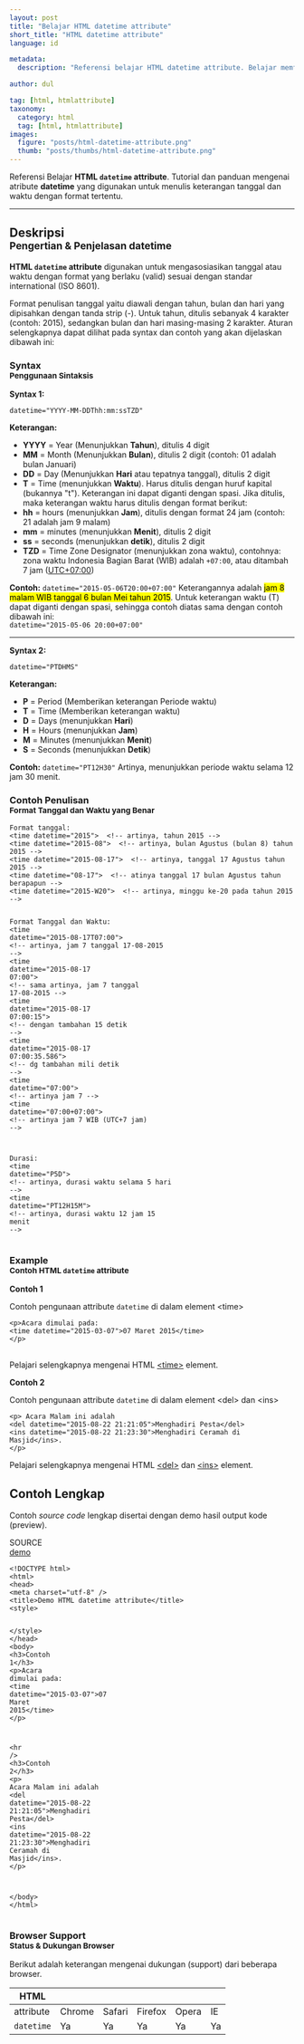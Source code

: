 ```yaml
---
layout: post
title: "Belajar HTML datetime attribute"
short_title: "HTML datetime attribute"
language: id

metadata:
  description: "Referensi belajar HTML datetime attribute. Belajar memformat waktu dalam HTML yang digunakan untuk memberi keterangan tanggal dan waktu mengggunakan atribut datetime"

author: dul

tag: [html, htmlattribute]
taxonomy:
  category: html
  tag: [html, htmlattribute]
images:
  figure: "posts/html-datetime-attribute.png"
  thumb: "posts/thumbs/html-datetime-attribute.png"
---
```

<p class="lead text-muted">
    Referensi Belajar <strong>HTML <code>datetime</code> attribute</strong>. Tutorial dan panduan mengenai atribute <strong>datetime</strong> yang digunakan untuk menulis keterangan tanggal dan waktu dengan format tertentu.
</p>

<hr>
<h2 class="title-sub bd-primary bd-left bd-left-only">Deskripsi <br>
    <small>Pengertian &amp; Penjelasan <span class="highlight">datetime</span></small>
</h2>
<p>
  <strong>HTML <code>datetime</code> attribute</strong> digunakan untuk mengasosiasikan tanggal atau waktu dengan format yang berlaku (valid) sesuai dengan standar international (ISO 8601).
</p>
<p>Format penulisan tanggal yaitu diawali dengan tahun, bulan dan hari yang dipisahkan dengan tanda strip (-). Untuk tahun, ditulis sebanyak 4 karakter (contoh: 2015), sedangkan bulan dan hari masing-masing 2 karakter. Aturan selengkapnya dapat dilihat pada syntax dan contoh yang akan dijelaskan dibawah ini:</p>

<!-- Syntax  -->
<section id="syntax">
    <h3 class="title-sub bd-danger bd-left bd-left-only">Syntax <br>
    <small>Penggunaan Sintaksis</small>
    </h3>
  <div class="dul-callout dul-callout-warning">
  <p><strong>Syntax 1:</strong></p>
<div class="icode itheme syntax">
<pre class="prettyprint highlight language-markup"><code data-language="html" class="html  language-markup">datetime="YYYY-MM-DDThh:mm:ssTZD"</code>
</pre>
</div>
<p><strong>Keterangan:</strong></p>
<ul>
<li><strong>YYYY</strong> = Year (Menunjukkan <strong>Tahun</strong>), ditulis 4 digit</li>
<li><strong>MM</strong> = Month (Menunjukkan <strong>Bulan</strong>), ditulis 2 digit (contoh: 01 adalah bulan Januari)</li>
<li><strong>DD</strong> = Day (Menunjukkan <strong>Hari</strong> atau tepatnya tanggal), ditulis 2 digit</li>
<li><strong>T</strong> = Time (menunjukkan <strong>Waktu</strong>). Harus ditulis dengan huruf kapital (bukannya "t"). Keterangan ini dapat diganti dengan spasi. Jika ditulis, maka keterangan waktu harus ditulis dengan format berikut: </li>
<li><strong>hh</strong> = hours (menunjukkan <strong>Jam</strong>), ditulis dengan format 24 jam (contoh: 21 adalah jam 9 malam)</li>
<li><strong>mm</strong> = minutes (menunjukkan <strong>Menit</strong>), ditulis 2 digit</li>
<li><strong>ss</strong> = seconds (menunjukkan <strong>detik</strong>), ditulis 2 digit</li>
<li><strong>TZD</strong> = Time Zone Designator (menunjukkan zona waktu), contohnya: zona waktu Indonesia Bagian Barat (WIB) adalah <code>+07:00</code>, atau ditambah 7 jam (<a href="https://id.wikipedia.org/wiki/UTC%2B07:00" target="_blank" rel="nofollow">UTC+07:00</a>)</li>

</ul>
<p><strong>Contoh:</strong>
<code class="block inline language-markup">datetime="2015-05-06T20:00+07:00"</code>
Keterangannya adalah <mark>jam 8 malam WIB tanggal 6 bulan Mei tahun 2015</mark>.
Untuk keterangan waktu (T) dapat diganti dengan spasi, sehingga contoh diatas sama dengan contoh dibawah ini:<br>
<code class="block inline language-markup">datetime="2015-05-06 20:00+07:00"</code>
</p>
<hr>
<p><strong>Syntax 2:</strong></p>
<div class="icode itheme syntax">
<pre class="prettyprint highlight language-markup"><code data-language="html" class="html  language-markup">datetime="PTDHMS"</code>
</pre>
</div>
<p><strong>Keterangan:</strong></p>
<ul>
<li><strong>P</strong> = Period (Memberikan keterangan Periode waktu)</li>
<li><strong>T</strong> = Time (Memberikan keterangan waktu)</li>
<li><strong>D</strong> = Days (menunjukkan <strong>Hari</strong>)</li>
<li><strong>H</strong> = Hours (menunjukkan <strong>Jam</strong>)</li>
<li><strong>M</strong> = Minutes (menunjukkan <strong>Menit</strong>)</li>
<li><strong>S</strong> = Seconds (menunjukkan <strong>Detik</strong>)</li>
</ul>
<p><strong>Contoh:</strong>
<code class="block inline language-markup">datetime="PT12H30"</code>
Artinya, menunjukkan periode waktu selama 12 jam 30 menit.
</p>
</div>
</section>

<section class="benar">
    <h3 class="title-sub bd-danger bd-left bd-left-only">Contoh Penulisan <br>
      <small>Format Tanggal dan Waktu yang Benar</small>
    </h3>
<pre class="line-numbers prettyprint highlight language-markup"><code data-language="html" class="html inline language-markup">Format tanggal:
<span class="token tag"><span class="token tag"><span class="token punctuation">&lt;</span>time</span> <span class="token attr-name">datetime</span><span class="token attr-value"><span class="token punctuation">=</span><span class="token punctuation">"</span>2015<span class="token punctuation">"</span></span><span class="token punctuation">&gt;</span></span>  <span class="token comment" >&lt;!-- artinya, tahun 2015 --&gt;</span>
<span class="token tag"><span class="token tag"><span class="token punctuation">&lt;</span>time</span> <span class="token attr-name">datetime</span><span class="token attr-value"><span class="token punctuation">=</span><span class="token punctuation">"</span>2015-08<span class="token punctuation">"</span></span><span class="token punctuation">&gt;</span></span>  <span class="token comment" >&lt;!-- artinya, bulan Agustus (bulan 8) tahun 2015 --&gt;</span>
<span class="token tag"><span class="token tag"><span class="token punctuation">&lt;</span>time</span> <span class="token attr-name">datetime</span><span class="token attr-value"><span class="token punctuation">=</span><span class="token punctuation">"</span>2015-08-17<span class="token punctuation">"</span></span><span class="token punctuation">&gt;</span></span>  <span class="token comment" >&lt;!-- artinya, tanggal 17 Agustus tahun 2015 --&gt;</span>
<span class="token tag"><span class="token tag"><span class="token punctuation">&lt;</span>time</span> <span class="token attr-name">datetime</span><span class="token attr-value"><span class="token punctuation">=</span><span class="token punctuation">"</span>08-17<span class="token punctuation">"</span></span><span class="token punctuation">&gt;</span></span>  <span class="token comment" >&lt;!-- atinya tanggal 17 bulan Agustus tahun berapapun --&gt;</span>
<span class="token tag"><span class="token tag"><span class="token punctuation">&lt;</span>time</span> <span class="token attr-name">datetime</span><span class="token attr-value"><span class="token punctuation">=</span><span class="token punctuation">"</span>2015-W20<span class="token punctuation">"</span></span><span class="token punctuation">&gt;</span></span>  <span class="token comment" >&lt;!-- artinya, minggu ke-20 pada tahun 2015 --&gt;</span>

Format Tanggal dan Waktu:
<span class="token tag"><span class="token tag"><span class="token punctuation">&lt;</span>time</span> <span class="token attr-name">datetime</span><span class="token attr-value"><span class="token punctuation">=</span><span class="token punctuation">"</span>2015-08-17T07:00<span class="token punctuation">"</span></span><span class="token punctuation">&gt;</span></span>  <span class="token comment" >&lt;!-- artinya, jam 7 tanggal 17-08-2015 --&gt;</span>
<span class="token tag"><span class="token tag"><span class="token punctuation">&lt;</span>time</span> <span class="token attr-name">datetime</span><span class="token attr-value"><span class="token punctuation">=</span><span class="token punctuation">"</span>2015-08-17 07:00<span class="token punctuation">"</span></span><span class="token punctuation">&gt;</span></span>  <span class="token comment" >&lt;!-- sama artinya, jam 7 tanggal 17-08-2015 --&gt;</span>
<span class="token tag"><span class="token tag"><span class="token punctuation">&lt;</span>time</span> <span class="token attr-name">datetime</span><span class="token attr-value"><span class="token punctuation">=</span><span class="token punctuation">"</span>2015-08-17 07:00:15<span class="token punctuation">"</span></span><span class="token punctuation">&gt;</span></span>  <span class="token comment" >&lt;!-- dengan tambahan 15 detik --&gt;</span>
<span class="token tag"><span class="token tag"><span class="token punctuation">&lt;</span>time</span> <span class="token attr-name">datetime</span><span class="token attr-value"><span class="token punctuation">=</span><span class="token punctuation">"</span>2015-08-17 07:00:35.586<span class="token punctuation">"</span></span><span class="token punctuation">&gt;</span></span>  <span class="token comment" >&lt;!-- dg tambahan mili detik --&gt;</span>
<span class="token tag"><span class="token tag"><span class="token punctuation">&lt;</span>time</span> <span class="token attr-name">datetime</span><span class="token attr-value"><span class="token punctuation">=</span><span class="token punctuation">"</span>07:00<span class="token punctuation">"</span></span><span class="token punctuation">&gt;</span></span>  <span class="token comment" >&lt;!-- artinya jam 7 --&gt;</span>
<span class="token tag"><span class="token tag"><span class="token punctuation">&lt;</span>time</span> <span class="token attr-name">datetime</span><span class="token attr-value"><span class="token punctuation">=</span><span class="token punctuation">"</span>07:00+07:00<span class="token punctuation">"</span></span><span class="token punctuation">&gt;</span></span>  <span class="token comment" >&lt;!-- artinya jam 7 WIB (UTC+7 jam)  --&gt;</span>

Durasi:
<span class="token tag"><span class="token tag"><span class="token punctuation">&lt;</span>time</span> <span class="token attr-name">datetime</span><span class="token attr-value"><span class="token punctuation">=</span><span class="token punctuation">"</span>P5D<span class="token punctuation">"</span></span><span class="token punctuation">&gt;</span></span>  <span class="token comment" >&lt;!-- artinya, durasi waktu selama 5 hari --&gt;</span>
<span class="token tag"><span class="token tag"><span class="token punctuation">&lt;</span>time</span> <span class="token attr-name">datetime</span><span class="token attr-value"><span class="token punctuation">=</span><span class="token punctuation">"</span>PT12H15M<span class="token punctuation">"</span></span><span class="token punctuation">&gt;</span></span>  <span class="token comment" >&lt;!-- artinya, durasi waktu 12 jam 15 menit --&gt;</span><span aria-hidden="true" class="line-numbers-rows"><span></span><span></span><span></span><span></span><span></span><span></span><span></span><span></span><span></span><span></span><span></span><span></span><span></span><span></span><span></span><span></span><span></span><span></span></span></code>
</pre>
</section>

<!-- Example -->
<section id="example">
  <h3 class="title-sub bd-danger bd-left bd-left-only">Example<br>
    <small>Contoh HTML <code>datetime</code> attribute</small>
  </h3>
  <div class="dul-block">
  <p><strong>Contoh 1</strong></p>
  <p>Contoh pengunaan attribute <code>datetime</code> di dalam element &lt;time&gt;</p>
<!-- HTML Code Example -->
<div class="icode itheme html">
<pre class="line-numbers prettyprint highlight language-markup" data-line="2"><code data-language="html" class="html  language-markup"><span class="token tag"><span class="token tag"><span class="token punctuation">&lt;</span>p</span><span class="token punctuation">&gt;</span></span>Acara dimulai pada:
<span class="token tag"><span class="token tag"><span class="token punctuation">&lt;</span>time</span> <span class="token attr-name">datetime</span><span class="token attr-value"><span class="token punctuation">=</span><span class="token punctuation">"</span>2015-03-07<span class="token punctuation">"</span></span><span class="token punctuation">&gt;</span></span>07 Maret 2015<span class="token tag"><span class="token tag"><span class="token punctuation">&lt;/</span>time</span><span class="token punctuation">&gt;</span></span>
<span class="token tag"><span class="token tag"><span class="token punctuation">&lt;/</span>p</span><span class="token punctuation">&gt;</span></span><span aria-hidden="true" class="line-numbers-rows"><span></span><span></span><span></span></span></code>
<div aria-hidden="true" class=" line-highlight" style="top: 24px;">
</div></pre>
</div>
  <p>Pelajari selengkapnya mengenai HTML <a href="https://www.apacara.com/blog/html-time-tag.html">&lt;time&gt;</a> element.</p>
  </div>

  <div class="dul-block">
  <p><strong>Contoh 2</strong></p>
  <p>Contoh pengunaan attribute <code>datetime</code> di dalam element &lt;del&gt; dan &lt;ins&gt;</p>
<!-- HTML Code Example -->
<div class="icode itheme html">
<pre class="line-numbers prettyprint highlight language-markup"><code data-language="html" class="html  language-markup"><span class="token tag"><span class="token tag"><span class="token punctuation">&lt;</span>p</span><span class="token punctuation">&gt;</span></span> Acara Malam ini adalah
<span class="token tag"><span class="token tag"><span class="token punctuation">&lt;</span>del</span> <span class="token attr-name">datetime</span><span class="token attr-value"><span class="token punctuation">=</span><span class="token punctuation">"</span>2015-08-22 21:21:05<span class="token punctuation">"</span></span><span class="token punctuation">&gt;</span></span>Menghadiri Pesta<span class="token tag"><span class="token tag"><span class="token punctuation">&lt;/</span>del</span><span class="token punctuation">&gt;</span></span>
<span class="token tag"><span class="token tag"><span class="token punctuation">&lt;</span>ins</span> <span class="token attr-name">datetime</span><span class="token attr-value"><span class="token punctuation">=</span><span class="token punctuation">"</span>2015-08-22 21:23:30<span class="token punctuation">"</span></span><span class="token punctuation">&gt;</span></span>Menghadiri Ceramah di Masjid<span class="token tag"><span class="token tag"><span class="token punctuation">&lt;/</span>ins</span><span class="token punctuation">&gt;</span></span>.
<span class="token tag"><span class="token tag"><span class="token punctuation">&lt;/</span>p</span><span class="token punctuation">&gt;</span></span><span aria-hidden="true" class="line-numbers-rows"><span></span><span></span><span></span><span></span></span></code>
</pre>
</div>
  <p>Pelajari selengkapnya mengenai HTML <a href="https://www.apacara.com/blog/html-del-tag.html">&lt;del&gt;</a> dan <a href="https://www.apacara.com/blog/html-ins-tag.html">&lt;ins&gt;</a> element.</p>
  </div>
</section>
<h2 class="title-sub bd-danger bd-left bd-left-only">Contoh Lengkap
</h2>
<p>Contoh <em>source code</em> lengkap disertai dengan demo hasil output kode (preview).</p>
<div class="icard">
<div class="icard-heading clearfix co-wh bg-pi2">
<div class="icard-bar">
  <div class="icard-bar-left pull-left">
    <i class="fa fa-html5" aria-hidden="true"></i>
    <span>SOURCE</span>
  </div>
  <div class="icard-bar-right pull-right">
    <a href="http://www.apacara.com/example/html/attribute/datetime.html" target="_blank" rel="nofollow"><span>demo</span><i class="fa fa-external-link" role="button"></i></a>
  </div>
</div>
</div>
<div class="icard-body icode itheme bg-gr3">
<pre class="prettyprint highlight max-height language-markup"><code data-language="html" class="inline  language-markup"><span class="token doctype">&lt;!DOCTYPE html&gt;</span>
<span class="token tag"><span class="token tag"><span class="token punctuation">&lt;</span>html</span><span class="token punctuation">&gt;</span></span>
<span class="token tag"><span class="token tag"><span class="token punctuation">&lt;</span>head</span><span class="token punctuation">&gt;</span></span>
<span class="token tag"><span class="token tag"><span class="token punctuation">&lt;</span>meta</span> <span class="token attr-name">charset</span><span class="token attr-value"><span class="token punctuation">=</span><span class="token punctuation">"</span>utf-8<span class="token punctuation">"</span></span> <span class="token punctuation">/&gt;</span></span>
<span class="token tag"><span class="token tag"><span class="token punctuation">&lt;</span>title</span><span class="token punctuation">&gt;</span></span>Demo HTML datetime attribute<span class="token tag"><span class="token tag"><span class="token punctuation">&lt;/</span>title</span><span class="token punctuation">&gt;</span></span>
<span class="token tag"><span class="token tag"><span class="token punctuation">&lt;</span>style</span><span class="token punctuation">&gt;</span></span><span class="token style language-css">

</span><span class="token tag"><span class="token tag"><span class="token punctuation">&lt;/</span>style</span><span class="token punctuation">&gt;</span></span>
<span class="token tag"><span class="token tag"><span class="token punctuation">&lt;/</span>head</span><span class="token punctuation">&gt;</span></span>
<span class="token tag"><span class="token tag"><span class="token punctuation">&lt;</span>body</span><span class="token punctuation">&gt;</span></span>
<span class="token tag"><span class="token tag"><span class="token punctuation">&lt;</span>h3</span><span class="token punctuation">&gt;</span></span>Contoh 1<span class="token tag"><span class="token tag"><span class="token punctuation">&lt;/</span>h3</span><span class="token punctuation">&gt;</span></span>
<span class="token tag"><span class="token tag"><span class="token punctuation">&lt;</span>p</span><span class="token punctuation">&gt;</span></span>Acara dimulai pada:
  <span class="token tag"><span class="token tag"><span class="token punctuation">&lt;</span>time</span> <span class="token attr-name">datetime</span><span class="token attr-value"><span class="token punctuation">=</span><span class="token punctuation">"</span>2015-03-07<span class="token punctuation">"</span></span><span class="token punctuation">&gt;</span></span>07 Maret 2015<span class="token tag"><span class="token tag"><span class="token punctuation">&lt;/</span>time</span><span class="token punctuation">&gt;</span></span>
<span class="token tag"><span class="token tag"><span class="token punctuation">&lt;/</span>p</span><span class="token punctuation">&gt;</span></span>

<span class="token tag"><span class="token tag"><span class="token punctuation">&lt;</span>hr</span> <span class="token punctuation">/&gt;</span></span>
<span class="token tag"><span class="token tag"><span class="token punctuation">&lt;</span>h3</span><span class="token punctuation">&gt;</span></span>Contoh 2<span class="token tag"><span class="token tag"><span class="token punctuation">&lt;/</span>h3</span><span class="token punctuation">&gt;</span></span>
<span class="token tag"><span class="token tag"><span class="token punctuation">&lt;</span>p</span><span class="token punctuation">&gt;</span></span> Acara Malam ini adalah
  <span class="token tag"><span class="token tag"><span class="token punctuation">&lt;</span>del</span> <span class="token attr-name">datetime</span><span class="token attr-value"><span class="token punctuation">=</span><span class="token punctuation">"</span>2015-08-22 21:21:05<span class="token punctuation">"</span></span><span class="token punctuation">&gt;</span></span>Menghadiri Pesta<span class="token tag"><span class="token tag"><span class="token punctuation">&lt;/</span>del</span><span class="token punctuation">&gt;</span></span>
  <span class="token tag"><span class="token tag"><span class="token punctuation">&lt;</span>ins</span> <span class="token attr-name">datetime</span><span class="token attr-value"><span class="token punctuation">=</span><span class="token punctuation">"</span>2015-08-22 21:23:30<span class="token punctuation">"</span></span><span class="token punctuation">&gt;</span></span>Menghadiri Ceramah di Masjid<span class="token tag"><span class="token tag"><span class="token punctuation">&lt;/</span>ins</span><span class="token punctuation">&gt;</span></span>.
<span class="token tag"><span class="token tag"><span class="token punctuation">&lt;/</span>p</span><span class="token punctuation">&gt;</span></span>

<span class="token tag"><span class="token tag"><span class="token punctuation">&lt;/</span>body</span><span class="token punctuation">&gt;</span></span>
<span class="token tag"><span class="token tag"><span class="token punctuation">&lt;/</span>html</span><span class="token punctuation">&gt;</span></span></code>
</pre>
</div>
</div>


<!-- Browser Support -->
<aside id="browser">
<h3 class="title-sub bd-danger bd-left bd-left-only">Browser Support <br>
  <small>Status &amp; Dukungan Browser </small>
</h3>
<p>Berikut adalah keterangan mengenai dukungan (support) dari beberapa browser.</p>
<div class="uk-overflow-container">
  <table class="table uk-table uk-table-striped uk-table-bordered uk-text-nowrap full-width">
        <thead>
          <tr>
            <th>HTML</th>
            <th title="Chrome"><i class="fa fa-chrome fa-lg"></i></th>
            <th title="Safari"><i class="fa fa-safari fa-lg"></i></th>
            <th title="Firefox"><i class="fa fa-firefox fa-lg"></i></th>
            <th title="Opera"><i class="fa fa-opera fa-lg"></i></th>
            <th title="Internet Explorer"><i class="fa fa-internet-explorer fa-lg"></i></th>
          </tr>
        </thead>
        <tbody>
          <tr>
            <td>attribute</td>
            <td>Chrome</td>
            <td>Safari</td>
            <td>Firefox</td>
            <td>Opera</td>
            <td>IE</td>
          </tr>
          <tr>
            <td><code>datetime</code></td>
            <td class="success">Ya</td>
            <td class="success">Ya</td>
            <td class="success">Ya</td>
            <td class="success">Ya</td>
            <td class="success">Ya</td>
          </tr>
        </tbody>
  </table>
</div>

</aside>